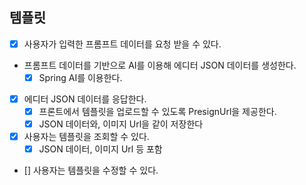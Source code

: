 ## 템플릿

- [X] 사용자가 입력한 프롬프트 데이터를 요청 받을 수 있다.
- 프롬프트 데이터를 기반으로 AI를 이용해 에디터 JSON 데이터를 생성한다.
  - [X] Spring AI를 이용한다.
- [X] 에디터 JSON 데이터를 응답한다.
  - [X] 프론트에서 템플릿을 업로드할 수 있도록 PresignUrl을 제공한다.
  - [X] JSON 데이터와, 이미지 Url을 같이 저장한다

- [X] 사용자는 템플릿을 조회할 수 있다.
  - [X] JSON 데이터, 이미지 Url 등 포함 
- [] 사용자는 템플릿을 수정할 수 있다.

